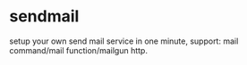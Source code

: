 sendmail
========

setup your own send mail service in one minute, support: mail command/mail function/mailgun http. 
